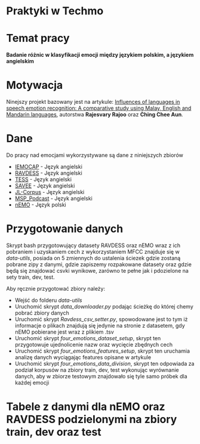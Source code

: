# Praktyki w Techmo

# Temat pracy

**Badanie różnic w klasyfikacji emocji między językiem polskim, a językiem angielskim**

# Motywacja

Ninejszy projekt bazowany jest na artykule: 
[Influences of languages in speech emotion recognition: A comparative study using Malay, English and Mandarin languages](https://ieeexplore.ieee.org/document/7575033/authors#authors), autorstwa **Rajesvary Rajoo** oraz **Ching Chee Aun**.

# Dane

Do pracy nad emocjami wykorzystywane są dane z niniejszych zbiorów 
- [IEMOCAP](https://sail.usc.edu/iemocap/) - Język angielski
- [RAVDESS](https://www.kaggle.com/datasets/uwrfkaggler/ravdess-emotional-speech-audio) - Język angielski
- [TESS](https://tspace.library.utoronto.ca/handle/1807/24487) - Język angielski
- [SAVEE](https://www.kaggle.com/datasets/ejlok1/surrey-audiovisual-expressed-emotion-savee) - Język angielski
- [JL-Corpus](https://www.kaggle.com/datasets/tli725/jl-corpus) - Język angielski
- [MSP_Podcast](https://ecs.utdallas.edu/research/researchlabs/msp-lab/MSP-Podcast.html) - Język angielski
- [nEMO](https://huggingface.co/datasets/amu-cai/nEMO) - Język polski

# Przygotowanie danych

Skrypt bash przygotowujący datasety RAVDESS oraz nEMO wraz z ich pobraniem i uzyskaniem cech z wykorzystaniem MFCC znajduje się w *data-utils*, posiada on 5 zmiennych do ustalenia ściezek gdzie zostaną pobrane zipy z danymi, gdzie zapiszemy rozpakowane datasety oraz gdzie będą się znajdować csvki wynikowe, zarówno te pełne jak i pdozielone na sety train, dev, test.

Aby ręcznie przygotować zbiory należy:
- Wejść do folderu *data-utils*
- Uruchomić skrypt *data_downloader.py* podając ścieżkę do której chemy pobrać zbiory danych
- Uruchomić skrypt *Ravdess_csv_setter.py*, spowodowane jest to tym iż informacje o plikach znajdują się jedynie na stronie z datasetem, gdy nEMO pobierane jest wraz z plikiem .tsv
- Uruchomić skrypt *four_emotions_dataset_setup*, skrypt ten przygotowuje ujednolicenie nazw oraz wycięcie zbędnych cech
- Uruchomić skrypt *four_emotions_features_setup*, skrypt ten uruchamia analizę danych wyciągając features opisane w artykule
- Uruchomić skrypt *four_emotions_data_division*, skrypt ten odpowiada za podział korpusów na zbiory train, dev, test wykonując wyrównanie danych, aby w zbiorze testowym znajdowało się tyle samo próbek dla każdej emocji

# Tabele z danymi dla nEMO oraz RAVDESS podzielonymi na zbiory train, dev oraz test
